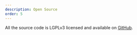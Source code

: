 ```yaml
---
description: Open Source
order: 5
---
```

All the source code is LGPLv3 licensed and available on [GitHub](//github.com/radis/radis).
